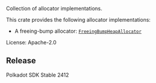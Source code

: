 Collection of allocator implementations.

This crate provides the following allocator implementations:
- A freeing-bump allocator: [`FreeingBumpHeapAllocator`](https://docs.rs/sc-allocator/latest/sc_allocator/struct.FreeingBumpHeapAllocator.html)

License: Apache-2.0


## Release

Polkadot SDK Stable 2412
